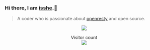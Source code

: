 ### Hi there, I am [isshe](https://github.com/isshe).👋

> A coder who is passionate about [openresty](https://github.com/openresty/lua-nginx-module) and open source.

<p align="center"> 
<img src="https://github-readme-stats.vercel.app/api/?username=isshe&show_icons=true&title_color=1196EE&icon_color=79ff97&text_color=9f9f9f&bg_color=151515" />
</p>

<!--
**isshe/isshe** is a ✨ _special_ ✨ repository because its `README.md` (this file) appears on your GitHub profile.

Here are some ideas to get you started:

- 🔭 I’m currently working on ...
- 🌱 I’m currently learning ...
- 👯 I’m looking to collaborate on ...
- 🤔 I’m looking for help with ...
- 💬 Ask me about ...
- 📫 How to reach me: ...
- 😄 Pronouns: ...
- ⚡ Fun fact: ...
-->

<p align="center"> 
  Visitor count<br>
  <img src="https://profile-counter.glitch.me/isshe/count.svg" />
</p>
